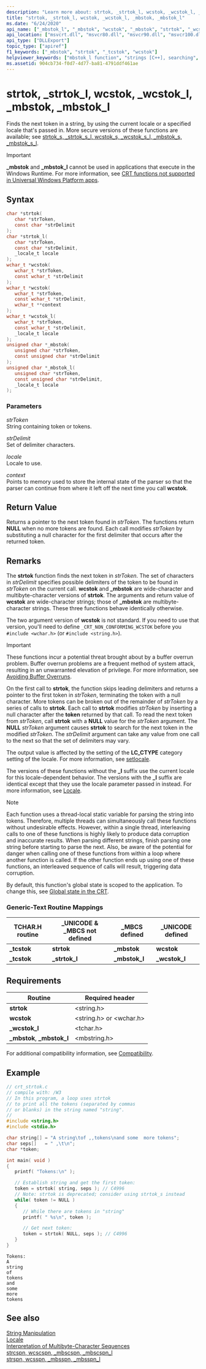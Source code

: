 ```yaml
---
description: "Learn more about: strtok, _strtok_l, wcstok, _wcstok_l, _mbstok, _mbstok_l"
title: "strtok, _strtok_l, wcstok, _wcstok_l, _mbstok, _mbstok_l"
ms.date: "6/24/2020"
api_name: ["_mbstok_l", "_mbstok", "wcstok", "_mbstok", "strtok", "_wcstok_l", "_o__mbstok", "_o__mbstok_l", "_o_strtok", "_o_wcstok"]
api_location: ["msvcrt.dll", "msvcr80.dll", "msvcr90.dll", "msvcr100.dll", "msvcr100_clr0400.dll", "msvcr110.dll", "msvcr110_clr0400.dll", "msvcr120.dll", "msvcr120_clr0400.dll", "ucrtbase.dll", "api-ms-win-crt-multibyte-l1-1-0.dll", "api-ms-win-crt-string-l1-1-0.dll", "api-ms-win-crt-private-l1-1-0.dll"]
api_type: ["DLLExport"]
topic_type: ["apiref"]
f1_keywords: ["_mbstok", "strtok", "_tcstok", "wcstok"]
helpviewer_keywords: ["mbstok_l function", "strings [C++], searching", "tcstok function", "_tcstok function", "_strtok_l function", "strtok function", "mbstok function", "wcstok_l function", "_mbstok function", "tcstok_l function", "tokens, finding in strings", "_mbstok_l function", "wcstok function", "_wcstok_l function", "_tcstok_l function", "strtok_l function"]
ms.assetid: 904cb734-f0d7-4d77-ba81-4791ddf461ae
---
```

# strtok, _strtok_l, wcstok, _wcstok_l, _mbstok, _mbstok_l

Finds the next token in a string, by using the current locale or a specified locale that's passed in. More secure versions of these functions are available; see [strtok_s, _strtok_s_l, wcstok_s, _wcstok_s_l, _mbstok_s, _mbstok_s_l](strtok-s-strtok-s-l-wcstok-s-wcstok-s-l-mbstok-s-mbstok-s-l.md).

> [!IMPORTANT]
> **_mbstok** and **_mbstok_l** cannot be used in applications that execute in the Windows Runtime. For more information, see [CRT functions not supported in Universal Windows Platform apps](../../cppcx/crt-functions-not-supported-in-universal-windows-platform-apps.md).

## Syntax

```C
char *strtok(
   char *strToken,
   const char *strDelimit
);
char *strtok_l(
   char *strToken,
   const char *strDelimit,
   _locale_t locale
);
wchar_t *wcstok(
   wchar_t *strToken,
   const wchar_t *strDelimit
);
wchar_t *wcstok(
   wchar_t *strToken,
   const wchar_t *strDelimit,
   wchar_t **context
);
wchar_t *wcstok_l(
   wchar_t *strToken,
   const wchar_t *strDelimit,
   _locale_t locale
);
unsigned char *_mbstok(
   unsigned char *strToken,
   const unsigned char *strDelimit
);
unsigned char *_mbstok_l(
   unsigned char *strToken,
   const unsigned char *strDelimit,
   _locale_t locale
);
```

### Parameters

*strToken*<br/>
String containing token or tokens.

*strDelimit*<br/>
Set of delimiter characters.

*locale*<br/>
Locale to use.

*context*<br/>
Points to memory used to store the internal state of the parser so that the parser can continue from where it left off the next time you call **wcstok**.

## Return Value

Returns a pointer to the next token found in *strToken*. The functions return **NULL** when no more tokens are found. Each call modifies *strToken* by substituting a null character for the first delimiter that occurs after the returned token.

## Remarks

The **strtok** function finds the next token in *strToken*. The set of characters in *strDelimit* specifies possible delimiters of the token to be found in *strToken* on the current call. **wcstok** and **_mbstok** are wide-character and multibyte-character versions of **strtok**. The arguments and return value of **wcstok** are wide-character strings; those of **_mbstok** are multibyte-character strings. These three functions behave identically otherwise.

The two argument version of **wcstok** is not standard. If you need to use that version, you'll need to define `_CRT_NON_CONFORMING_WCSTOK` before you `#include <wchar.h>` (or `#include <string.h>`).

> [!IMPORTANT]
> These functions incur a potential threat brought about by a buffer overrun problem. Buffer overrun problems are a frequent method of system attack, resulting in an unwarranted elevation of privilege. For more information, see [Avoiding Buffer Overruns](/windows/win32/SecBP/avoiding-buffer-overruns).

On the first call to **strtok**, the function skips leading delimiters and returns a pointer to the first token in *strToken*, terminating the token with a null character. More tokens can be broken out of the remainder of *strToken* by a series of calls to **strtok**. Each call to **strtok** modifies *strToken* by inserting a null character after the **token** returned by that call. To read the next token from *strToken*, call **strtok** with a **NULL** value for the *strToken* argument. The **NULL** *strToken* argument causes **strtok** to search for the next token in the modified *strToken*. The *strDelimit* argument can take any value from one call to the next so that the set of delimiters may vary.

The output value is affected by the setting of the **LC_CTYPE** category setting of the locale. For more information, see [setlocale](setlocale-wsetlocale.md).

The versions of these functions without the **_l** suffix use the current locale for this locale-dependent behavior. The versions with the **_l** suffix are identical except that they use the locale parameter passed in instead. For more information, see [Locale](../../c-runtime-library/locale.md).

> [!NOTE]
> Each function uses a thread-local static variable for parsing the string into tokens. Therefore, multiple threads can simultaneously call these functions without undesirable effects. However, within a single thread, interleaving calls to one of these functions is highly likely to produce data corruption and inaccurate results. When parsing different strings, finish parsing one string before starting to parse the next. Also, be aware of the potential for danger when calling one of these functions from within a loop where another function is called. If the other function ends up using one of these functions, an interleaved sequence of calls will result, triggering data corruption.

By default, this function's global state is scoped to the application. To change this, see [Global state in the CRT](../global-state.md).

### Generic-Text Routine Mappings

|TCHAR.H routine|_UNICODE & _MBCS not defined|_MBCS defined|_UNICODE defined|
|---------------------|------------------------------------|--------------------|-----------------------|
|**_tcstok**|**strtok**|**_mbstok**|**wcstok**|
|**_tcstok**|**_strtok_l**|**_mbstok_l**|**_wcstok_l**|

## Requirements

|Routine|Required header|
|-------------|---------------------|
|**strtok**|\<string.h>|
|**wcstok**|\<string.h> or \<wchar.h>|
|**_wcstok_l**|<tchar.h>|
|**_mbstok**, **_mbstok_l**|\<mbstring.h>|

For additional compatibility information, see [Compatibility](../../c-runtime-library/compatibility.md).

## Example

```C
// crt_strtok.c
// compile with: /W3
// In this program, a loop uses strtok
// to print all the tokens (separated by commas
// or blanks) in the string named "string".
//
#include <string.h>
#include <stdio.h>

char string[] = "A string\tof ,,tokens\nand some  more tokens";
char seps[]   = " ,\t\n";
char *token;

int main( void )
{
   printf( "Tokens:\n" );

   // Establish string and get the first token:
   token = strtok( string, seps ); // C4996
   // Note: strtok is deprecated; consider using strtok_s instead
   while( token != NULL )
   {
      // While there are tokens in "string"
      printf( " %s\n", token );

      // Get next token:
      token = strtok( NULL, seps ); // C4996
   }
}
```

```Output
Tokens:
A
string
of
tokens
and
some
more
tokens
```

## See also

[String Manipulation](../../c-runtime-library/string-manipulation-crt.md)<br/>
[Locale](../../c-runtime-library/locale.md)<br/>
[Interpretation of Multibyte-Character Sequences](../../c-runtime-library/interpretation-of-multibyte-character-sequences.md)<br/>
[strcspn, wcscspn, _mbscspn, _mbscspn_l](strcspn-wcscspn-mbscspn-mbscspn-l.md)<br/>
[strspn, wcsspn, _mbsspn, _mbsspn_l](strspn-wcsspn-mbsspn-mbsspn-l.md)<br/>
